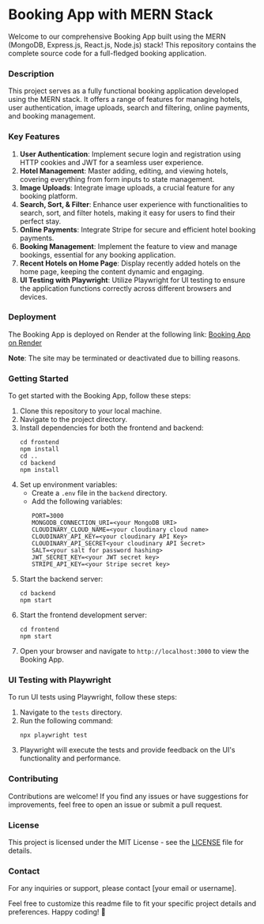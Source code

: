 # Booking App with MERN Stack

Welcome to our comprehensive Booking App built using the MERN (MongoDB, Express.js, React.js, Node.js) stack! This repository contains the complete source code for a full-fledged booking application.

### Description
This project serves as a fully functional booking application developed using the MERN stack. It offers a range of features for managing hotels, user authentication, image uploads, search and filtering, online payments, and booking management.

### Key Features
1. **User Authentication**: Implement secure login and registration using HTTP cookies and JWT for a seamless user experience.
2. **Hotel Management**: Master adding, editing, and viewing hotels, covering everything from form inputs to state management.
3. **Image Uploads**: Integrate image uploads, a crucial feature for any booking platform.
4. **Search, Sort, & Filter**: Enhance user experience with functionalities to search, sort, and filter hotels, making it easy for users to find their perfect stay.
5. **Online Payments**: Integrate Stripe for secure and efficient hotel booking payments.
6. **Booking Management**: Implement the feature to view and manage bookings, essential for any booking application.
7. **Recent Hotels on Home Page**: Display recently added hotels on the home page, keeping the content dynamic and engaging.
8. **UI Testing with Playwright**: Utilize Playwright for UI testing to ensure the application functions correctly across different browsers and devices.

### Deployment
The Booking App is deployed on Render at the following link: [Booking App on Render](https://mern-booking-app-tcnb.onrender.com)

**Note**: The site may be terminated or deactivated due to billing reasons.

### Getting Started
To get started with the Booking App, follow these steps:
1. Clone this repository to your local machine.
2. Navigate to the project directory.
3. Install dependencies for both the frontend and backend:
   ```
   cd frontend
   npm install
   cd ..
   cd backend
   npm install
   ```
4. Set up environment variables:
   - Create a `.env` file in the `backend` directory.
   - Add the following variables:
     ```
     PORT=3000
     MONGODB_CONNECTION_URI=<your MongoDB URI>
     CLOUDINARY_CLOUD_NAME=<your cloudinary cloud name>
     CLOUDINARY_API_KEY=<your cloudinary API Key>
     CLOUDINARY_API_SECRET<your cloudinary API Secret>
     SALT=<your salt for password hashing>
     JWT_SECRET_KEY=<your JWT secret key>
     STRIPE_API_KEY=<your Stripe secret key>
     ```
5. Start the backend server:
   ```
   cd backend
   npm start
   ```
6. Start the frontend development server:
   ```
   cd frontend
   npm start
   ```
7. Open your browser and navigate to `http://localhost:3000` to view the Booking App.

### UI Testing with Playwright
To run UI tests using Playwright, follow these steps:
1. Navigate to the `tests` directory.
2. Run the following command:
   ```
   npx playwright test
   ```
3. Playwright will execute the tests and provide feedback on the UI's functionality and performance.

### Contributing
Contributions are welcome! If you find any issues or have suggestions for improvements, feel free to open an issue or submit a pull request.

### License
This project is licensed under the MIT License - see the [LICENSE](LICENSE) file for details.

### Contact
For any inquiries or support, please contact [your email or username].

Feel free to customize this readme file to fit your specific project details and preferences. Happy coding! 🚀
